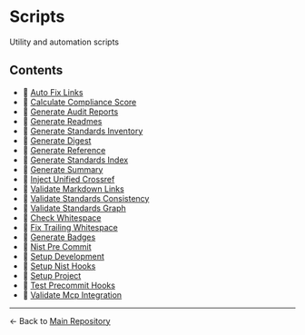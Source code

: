 # Scripts

Utility and automation scripts

## Contents

- 📄 [Auto Fix Links](./auto-fix-links.py)
- 📄 [Calculate Compliance Score](./calculate_compliance_score.py)
- 📄 [Generate Audit Reports](./generate-audit-reports.py)
- 📄 [Generate Readmes](./generate-readmes.py)
- 📄 [Generate Standards Inventory](./generate-standards-inventory.py)
- 📄 [Generate Digest](./generate_digest.py)
- 📄 [Generate Reference](./generate_reference.py)
- 📄 [Generate Standards Index](./generate_standards_index.py)
- 📄 [Generate Summary](./generate_summary.py)
- 📄 [Inject Unified Crossref](./inject-unified-crossref.py)
- 📄 [Validate Markdown Links](./validate_markdown_links.py)
- 📄 [Validate Standards Consistency](./validate_standards_consistency.py)
- 📄 [Validate Standards Graph](./validate_standards_graph.py)
- 📄 [Check Whitespace](./check_whitespace.sh)
- 📄 [Fix Trailing Whitespace](./fix_trailing_whitespace.sh)
- 📄 [Generate Badges](./generate-badges.sh)
- 📄 [Nist Pre Commit](./nist-pre-commit.sh)
- 📄 [Setup Development](./setup-development.sh)
- 📄 [Setup Nist Hooks](./setup-nist-hooks.sh)
- 📄 [Setup Project](./setup-project.sh)
- 📄 [Test Precommit Hooks](./test-precommit-hooks.sh)
- 📄 [Validate Mcp Integration](./validate_mcp_integration.sh)

---

← Back to [Main Repository](../README.md)
